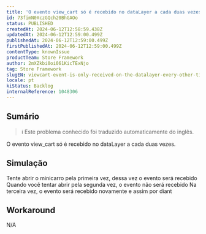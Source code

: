 ```yaml
---
title: 'O evento view_cart só é recebido no dataLayer a cada duas vezes'
id: 73fimN0XczGQch20BhGAOo
status: PUBLISHED
createdAt: 2024-06-12T12:58:59.438Z
updatedAt: 2024-06-12T12:59:00.499Z
publishedAt: 2024-06-12T12:59:00.499Z
firstPublishedAt: 2024-06-12T12:59:00.499Z
contentType: knownIssue
productTeam: Store Framework
author: 2mXZkbi0oi061KicTExNjo
tag: Store Framework
slugEN: viewcart-event-is-only-received-on-the-datalayer-every-other-time
locale: pt
kiStatus: Backlog
internalReference: 1048306
---
```


## Sumário

>ℹ️ Este problema conhecido foi traduzido automaticamente do inglês.


O evento view_cart só é recebido no dataLayer a cada duas vezes.

## Simulação


Tente abrir o minicarro pela primeira vez, dessa vez o evento será recebido
Quando você tentar abrir pela segunda vez, o evento não será recebido
Na terceira vez, o evento será recebido novamente e assim por diant

## Workaround


N/A






